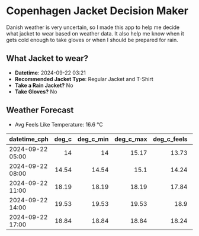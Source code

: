 
# Copenhagen Jacket Decision Maker

Danish weather is very uncertain, so I made this app to help me decide what jacket to wear based on weather data. 
It also help me know when it gets cold enough to take gloves or when I should be prepared for rain.

## What Jacket to wear?

- **Datetime**: 2024-09-22 03:21
- **Recommended Jacket Type**: Regular Jacket and T-Shirt
- **Take a Rain Jacket?** No
- **Take Gloves?** No

## Weather Forecast
- Avg Feels Like Temperature: 16.6 °C

| datetime_cph     |   deg_c |   deg_c_min |   deg_c_max |   deg_c_feels | weather   | wind   | rain   |
|:-----------------|--------:|------------:|------------:|--------------:|:----------|:-------|:-------|
| 2024-09-22 05:00 |   14    |       14    |       15.17 |         13.73 | Clouds    | Low    | None   |
| 2024-09-22 08:00 |   14.54 |       14.54 |       15.1  |         14.24 | Clouds    | Low    | None   |
| 2024-09-22 11:00 |   18.19 |       18.19 |       18.19 |         17.84 | Clouds    | Low    | None   |
| 2024-09-22 14:00 |   19.53 |       19.53 |       19.53 |         18.9  | Clouds    | Low    | None   |
| 2024-09-22 17:00 |   18.84 |       18.84 |       18.84 |         18.24 | Clouds    | Low    | None   |
        